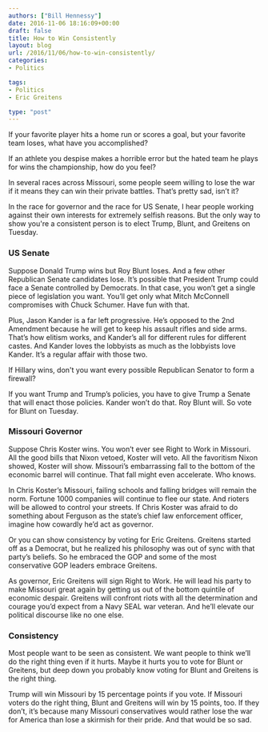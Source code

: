 ```yaml
---
authors: ["Bill Hennessy"]
date: 2016-11-06 18:16:09+00:00
draft: false
title: How to Win Consistently
layout: blog
url: /2016/11/06/how-to-win-consistently/
categories:
- Politics

tags:
- Politics
- Eric Greitens

type: "post"
---
```


If your favorite player hits a home run or scores a goal, but your favorite team loses, what have you accomplished?

If an athlete you despise makes a horrible error but the hated team he plays for wins the championship, how do you feel?

In several races across Missouri, some people seem willing to lose the war if it means they can win their private battles. That’s pretty sad, isn’t it?

In the race for governor and the race for US Senate, I hear people working against their own interests for extremely selfish reasons. But the only way to show you're a consistent person is to elect Trump, Blunt, and Greitens on Tuesday.



### US Senate



Suppose Donald Trump wins but Roy Blunt loses. And a few other Republican Senate candidates lose. It’s possible that President Trump could face a Senate controlled by Democrats. In that case, you won’t get a single piece of legislation you want. You’ll get only what Mitch McConnell compromises with Chuck Schumer. Have fun with that.

Plus, Jason Kander is a far left progressive. He’s opposed to the 2nd Amendment because he will get to keep his assault rifles and side arms. That’s how elitism works, and Kander’s all for different rules for different castes. And Kander loves the lobbyists as much as the lobbyists love Kander. It’s a regular affair with those two.

If Hillary wins, don't you want every possible Republican Senator to form a firewall?

If you want Trump and Trump’s policies, you have to give Trump a Senate that will enact those policies. Kander won’t do that. Roy Blunt will. So vote for Blunt on Tuesday.



### Missouri Governor



Suppose Chris Koster wins. You won’t ever see Right to Work in Missouri. All the good bills that Nixon vetoed, Koster will veto. All the favoritism Nixon showed, Koster will show. Missouri’s embarrassing fall to the bottom of the economic barrel will continue. That fall might even accelerate. Who knows.

In Chris Koster’s Missouri, failing schools and falling bridges will remain the norm. Fortune 1000 companies will continue to flee our state. And rioters will be allowed to control your streets. If Chris Koster was afraid to do something about Ferguson as the state’s chief law enforcement officer, imagine how cowardly he’d act as governor.

Or you can show consistency by voting for Eric Greitens. Greitens started off as a Democrat, but he realized his philosophy was out of sync with that party’s beliefs. So he embraced the GOP and some of the most conservative GOP leaders embrace Greitens.

As governor, Eric Greitens will sign Right to Work. He will lead his party to make Missouri great again by getting us out of the bottom quintile of economic despair. Greitens will confront riots with all the determination and courage you’d expect from a Navy SEAL war veteran. And he’ll elevate our political discourse like no one else.



### Consistency



Most people want to be seen as consistent. We want people to think we’ll do the right thing even if it hurts. Maybe it hurts you to vote for Blunt or Greitens, but deep down you probably know voting for Blunt and Greitens is the right thing.

Trump will win Missouri by 15 percentage points if you vote. If Missouri voters do the right thing, Blunt and Greitens will win by 15 points, too. If they don’t, it’s because many Missouri conservatives would rather lose the war for America than lose a skirmish for their pride. And that would be so sad.
